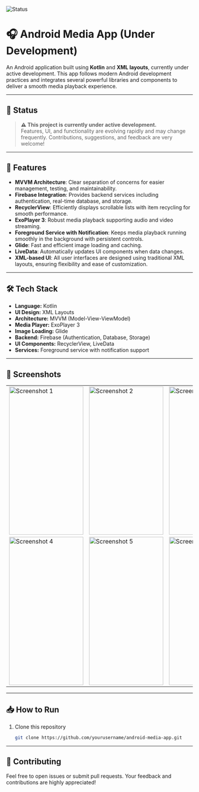 ![Status](https://img.shields.io/badge/status-under--construction-orange)

# 🎧 Android Media App (Under Development)

An Android application built using **Kotlin** and **XML layouts**, currently under active development. This app follows modern Android development practices and integrates several powerful libraries and components to deliver a smooth media playback experience.

---

## 🚧 Status

> **⚠️ This project is currently under active development.**  
> Features, UI, and functionality are evolving rapidly and may change frequently. Contributions, suggestions, and feedback are very welcome!

---

## 🚀 Features

- **MVVM Architecture**: Clear separation of concerns for easier management, testing, and maintainability.
- **Firebase Integration**: Provides backend services including authentication, real-time database, and storage.
- **RecyclerView**: Efficiently displays scrollable lists with item recycling for smooth performance.
- **ExoPlayer 3**: Robust media playback supporting audio and video streaming.
- **Foreground Service with Notification**: Keeps media playback running smoothly in the background with persistent controls.
- **Glide**: Fast and efficient image loading and caching.
- **LiveData**: Automatically updates UI components when data changes.
- **XML-based UI**: All user interfaces are designed using traditional XML layouts, ensuring flexibility and ease of customization.

---

## 🛠️ Tech Stack

- **Language:** Kotlin  
- **UI Design:** XML Layouts  
- **Architecture:** MVVM (Model-View-ViewModel)  
- **Media Player:** ExoPlayer 3  
- **Image Loading:** Glide  
- **Backend:** Firebase (Authentication, Database, Storage)  
- **UI Components:** RecyclerView, LiveData  
- **Services:** Foreground service with notification support  

---

## 📸 Screenshots

<table>
  <tr>
    <td><img src="https://github.com/user-attachments/assets/967b26cc-d298-4d7f-b3b1-2bfe2ba84aac" alt="Screenshot 1" width="200" height="400" /></td>
    <td><img src="https://github.com/user-attachments/assets/30ac066e-1b1c-4884-8f85-bfee1b9b2df6" alt="Screenshot 2" width="200" height="400" /></td>
    <td><img src="https://github.com/user-attachments/assets/24101d2b-9309-4b5c-a519-5b221be671c7" alt="Screenshot 3" width="200" height="400" /></td>
  </tr>
  <tr>
    <td><img src="https://github.com/user-attachments/assets/91b21325-6541-43d3-b2c6-7cac1a7437a8" alt="Screenshot 4" width="200" height="400" /></td>
    <td><img src="https://github.com/user-attachments/assets/84eb6431-571f-4e11-812d-6af69119e560" alt="Screenshot 5" width="200" height="400" /></td>
    <td><img src="https://github.com/user-attachments/assets/fd980864-a1ea-4812-aa6c-666797771f1e" alt="Screenshot 6" width="200" height="400" /></td>
  </tr>
</table>

---

## 📥 How to Run

1. Clone this repository  
   ```bash
   git clone https://github.com/yourusername/android-media-app.git

---

## 🤝 Contributing

Feel free to open issues or submit pull requests. Your feedback and contributions are highly appreciated!

